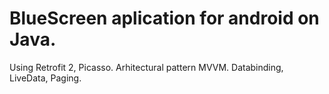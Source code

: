# BlueScreen aplication for android on Java.
Using Retrofit 2, Picasso.
Arhitectural pattern MVVM.
Databinding, LiveData, Paging.
